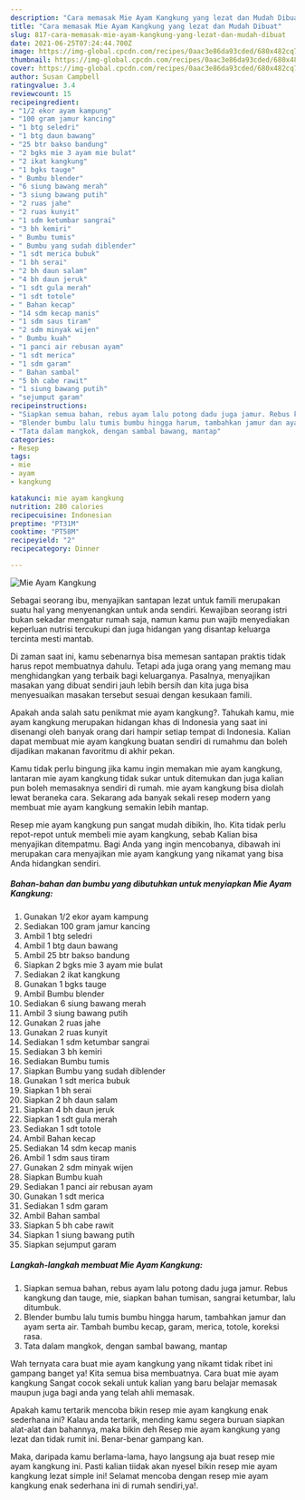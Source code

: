 ```yaml
---
description: "Cara memasak Mie Ayam Kangkung yang lezat dan Mudah Dibuat"
title: "Cara memasak Mie Ayam Kangkung yang lezat dan Mudah Dibuat"
slug: 817-cara-memasak-mie-ayam-kangkung-yang-lezat-dan-mudah-dibuat
date: 2021-06-25T07:24:44.700Z
image: https://img-global.cpcdn.com/recipes/0aac3e86da93cded/680x482cq70/mie-ayam-kangkung-foto-resep-utama.jpg
thumbnail: https://img-global.cpcdn.com/recipes/0aac3e86da93cded/680x482cq70/mie-ayam-kangkung-foto-resep-utama.jpg
cover: https://img-global.cpcdn.com/recipes/0aac3e86da93cded/680x482cq70/mie-ayam-kangkung-foto-resep-utama.jpg
author: Susan Campbell
ratingvalue: 3.4
reviewcount: 15
recipeingredient:
- "1/2 ekor ayam kampung"
- "100 gram jamur kancing"
- "1 btg seledri"
- "1 btg daun bawang"
- "25 btr bakso bandung"
- "2 bgks mie 3 ayam mie bulat"
- "2 ikat kangkung"
- "1 bgks tauge"
- " Bumbu blender"
- "6 siung bawang merah"
- "3 siung bawang putih"
- "2 ruas jahe"
- "2 ruas kunyit"
- "1 sdm ketumbar sangrai"
- "3 bh kemiri"
- " Bumbu tumis"
- " Bumbu yang sudah diblender"
- "1 sdt merica bubuk"
- "1 bh serai"
- "2 bh daun salam"
- "4 bh daun jeruk"
- "1 sdt gula merah"
- "1 sdt totole"
- " Bahan kecap"
- "14 sdm kecap manis"
- "1 sdm saus tiram"
- "2 sdm minyak wijen"
- " Bumbu kuah"
- "1 panci air rebusan ayam"
- "1 sdt merica"
- "1 sdm garam"
- " Bahan sambal"
- "5 bh cabe rawit"
- "1 siung bawang putih"
- "sejumput garam"
recipeinstructions:
- "Siapkan semua bahan, rebus ayam lalu potong dadu juga jamur. Rebus kangkung dan tauge, mie, siapkan bahan tumisan, sangrai ketumbar, lalu ditumbuk."
- "Blender bumbu lalu tumis bumbu hingga harum, tambahkan jamur dan ayam serta air. Tambah bumbu kecap, garam, merica, totole, koreksi rasa."
- "Tata dalam mangkok, dengan sambal bawang, mantap"
categories:
- Resep
tags:
- mie
- ayam
- kangkung

katakunci: mie ayam kangkung 
nutrition: 280 calories
recipecuisine: Indonesian
preptime: "PT31M"
cooktime: "PT58M"
recipeyield: "2"
recipecategory: Dinner

---
```



![Mie Ayam Kangkung](https://img-global.cpcdn.com/recipes/0aac3e86da93cded/680x482cq70/mie-ayam-kangkung-foto-resep-utama.jpg)

Sebagai seorang ibu, menyajikan santapan lezat untuk famili merupakan suatu hal yang menyenangkan untuk anda sendiri. Kewajiban seorang istri bukan sekadar mengatur rumah saja, namun kamu pun wajib menyediakan keperluan nutrisi tercukupi dan juga hidangan yang disantap keluarga tercinta mesti mantab.

Di zaman  saat ini, kamu sebenarnya bisa memesan santapan praktis tidak harus repot membuatnya dahulu. Tetapi ada juga orang yang memang mau menghidangkan yang terbaik bagi keluarganya. Pasalnya, menyajikan masakan yang dibuat sendiri jauh lebih bersih dan kita juga bisa menyesuaikan masakan tersebut sesuai dengan kesukaan famili. 



Apakah anda salah satu penikmat mie ayam kangkung?. Tahukah kamu, mie ayam kangkung merupakan hidangan khas di Indonesia yang saat ini disenangi oleh banyak orang dari hampir setiap tempat di Indonesia. Kalian dapat membuat mie ayam kangkung buatan sendiri di rumahmu dan boleh dijadikan makanan favoritmu di akhir pekan.

Kamu tidak perlu bingung jika kamu ingin memakan mie ayam kangkung, lantaran mie ayam kangkung tidak sukar untuk ditemukan dan juga kalian pun boleh memasaknya sendiri di rumah. mie ayam kangkung bisa diolah lewat beraneka cara. Sekarang ada banyak sekali resep modern yang membuat mie ayam kangkung semakin lebih mantap.

Resep mie ayam kangkung pun sangat mudah dibikin, lho. Kita tidak perlu repot-repot untuk membeli mie ayam kangkung, sebab Kalian bisa menyajikan ditempatmu. Bagi Anda yang ingin mencobanya, dibawah ini merupakan cara menyajikan mie ayam kangkung yang nikamat yang bisa Anda hidangkan sendiri.

<!--inarticleads1-->

##### Bahan-bahan dan bumbu yang dibutuhkan untuk menyiapkan Mie Ayam Kangkung:

1. Gunakan 1/2 ekor ayam kampung
1. Sediakan 100 gram jamur kancing
1. Ambil 1 btg seledri
1. Ambil 1 btg daun bawang
1. Ambil 25 btr bakso bandung
1. Siapkan 2 bgks mie 3 ayam mie bulat
1. Sediakan 2 ikat kangkung
1. Gunakan 1 bgks tauge
1. Ambil  Bumbu blender
1. Sediakan 6 siung bawang merah
1. Ambil 3 siung bawang putih
1. Gunakan 2 ruas jahe
1. Gunakan 2 ruas kunyit
1. Sediakan 1 sdm ketumbar sangrai
1. Sediakan 3 bh kemiri
1. Sediakan  Bumbu tumis
1. Siapkan  Bumbu yang sudah diblender
1. Gunakan 1 sdt merica bubuk
1. Siapkan 1 bh serai
1. Siapkan 2 bh daun salam
1. Siapkan 4 bh daun jeruk
1. Siapkan 1 sdt gula merah
1. Sediakan 1 sdt totole
1. Ambil  Bahan kecap
1. Sediakan 14 sdm kecap manis
1. Ambil 1 sdm saus tiram
1. Gunakan 2 sdm minyak wijen
1. Siapkan  Bumbu kuah
1. Sediakan 1 panci air rebusan ayam
1. Gunakan 1 sdt merica
1. Sediakan 1 sdm garam
1. Ambil  Bahan sambal
1. Siapkan 5 bh cabe rawit
1. Siapkan 1 siung bawang putih
1. Siapkan sejumput garam




<!--inarticleads2-->

##### Langkah-langkah membuat Mie Ayam Kangkung:

1. Siapkan semua bahan, rebus ayam lalu potong dadu juga jamur. Rebus kangkung dan tauge, mie, siapkan bahan tumisan, sangrai ketumbar, lalu ditumbuk.
1. Blender bumbu lalu tumis bumbu hingga harum, tambahkan jamur dan ayam serta air. Tambah bumbu kecap, garam, merica, totole, koreksi rasa.
1. Tata dalam mangkok, dengan sambal bawang, mantap




Wah ternyata cara buat mie ayam kangkung yang nikamt tidak ribet ini gampang banget ya! Kita semua bisa membuatnya. Cara buat mie ayam kangkung Sangat cocok sekali untuk kalian yang baru belajar memasak maupun juga bagi anda yang telah ahli memasak.

Apakah kamu tertarik mencoba bikin resep mie ayam kangkung enak sederhana ini? Kalau anda tertarik, mending kamu segera buruan siapkan alat-alat dan bahannya, maka bikin deh Resep mie ayam kangkung yang lezat dan tidak rumit ini. Benar-benar gampang kan. 

Maka, daripada kamu berlama-lama, hayo langsung aja buat resep mie ayam kangkung ini. Pasti kalian tiidak akan nyesel bikin resep mie ayam kangkung lezat simple ini! Selamat mencoba dengan resep mie ayam kangkung enak sederhana ini di rumah sendiri,ya!.

